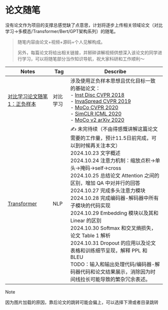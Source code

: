# 论文随笔

没有论文作为项目的支撑总感觉缺了点意思，计划将逐步上传相关领域论文（对比学习->多模态/Transformer/Bert/GPT架构系列）的随笔。

> 随笔内容由论文+视频+源码+个人见解构成。
>
> 另外，每篇论文将给出相关链接，并掰碎讲解视频供想深入该论文的同学进行学习，可以将随笔部分当作知识导航，祝大家科研和工作顺利～

| Notes                                                        | Tag      | Describe                                                     |
| ------------------------------------------------------------ | -------- | ------------------------------------------------------------ |
| [对比学习论文随笔 1：正负样本](https://github.com/Hoper-J/AI-Guide-and-Demos-zh_CN/blob/master/PaperNotes/对比学习论文随笔%201：正负样本.md) | 对比学习 | 涉及使用正负样本思想且优化目标一致的基础论文：<br />- [Inst Disc CVPR 2018](https://github.com/Hoper-J/AI-Guide-and-Demos-zh_CN/blob/master/PaperNotes/对比学习论文随笔%201：正负样本.md#inst-disc)<br />- [InvaSpread CVPR 2019](https://github.com/Hoper-J/AI-Guide-and-Demos-zh_CN/blob/master/PaperNotes/对比学习论文随笔%201：正负样本.md#invaspread)<br />- [MoCo CVPR 2020](https://github.com/Hoper-J/AI-Guide-and-Demos-zh_CN/blob/master/PaperNotes/对比学习论文随笔%201：正负样本.md#moco)<br />- [SimCLR ICML 2020](https://github.com/Hoper-J/AI-Guide-and-Demos-zh_CN/blob/master/PaperNotes/对比学习论文随笔%201：正负样本.md#simclr)<br />- [MoCo v2 arXiv 2020](https://github.com/Hoper-J/AI-Guide-and-Demos-zh_CN/blob/master/PaperNotes/对比学习论文随笔%201：正负样本.md#moco-v2) |
| [Transformer](https://github.com/Hoper-J/AI-Guide-and-Demos-zh_CN/blob/master/PaperNotes/Transformer.md) | NLP      | ✍️ 未完待续（不由得感慨讲解这篇论文需要的工作量，预计11.5日前完成，可以到时候再关注本文）<br />2024.10.23 文字概述<br />2024.10.24 注意力机制：缩放点积->单头->掩码->self->cross<br />2024.10.25 总结论文 Attention 之间的区别，增加 QA 中对并行的回答<br />2024.10.27 完成多头注意力模块<br />2024.10.28 完成编码器-解码器中所有子模块的代码实现<br />2024.10.29 Embedding 模块以及其和 Linear 的区别<br />2024.10.30 Softmax 和交叉熵损失，论文 Table 1 解析<br />2024.10.31 Dropout 的应用以及论文表格和训练细节呈现，解释 PPL 和 BLEU<br />TODO：输入和输出处理代码/编码器-解码器代码和论文结果展示，消除因为时间线拉长可能导致的繁杂冗余表述。 |

> [!note]
>
> 因为图片加载的原因，靠后论文的跳转可能会偏上，可以选择下滑或者目录跳转

